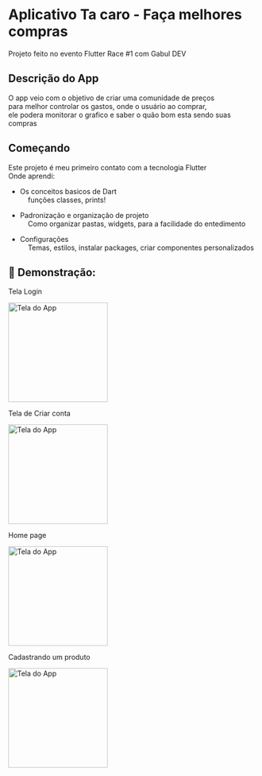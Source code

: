 # Aplicativo Ta caro - Faça melhores compras

Projeto feito no evento Flutter Race #1 com Gabul DEV

## Descrição do App
O app veio com o objetivo de criar uma comunidade de preços<br>
para melhor controlar os gastos,
onde o usuário ao comprar, <br>
ele podera monitorar o grafico e saber o quão bom esta sendo suas compras

## Começando

Este projeto é meu primeiro contato com a tecnologia Flutter <br>
Onde aprendi:


- Os conceitos basicos de Dart<br>
&nbsp; &nbsp;  funçôes classes, prints!
- Padronização e organização de projeto<br>
&nbsp; &nbsp;  Como organizar pastas, widgets, para a facilidade do entedimento

- Configurações<br>
&nbsp; &nbsp; Temas, estilos, instalar packages, criar componentes personalizados


## 📸 Demonstração:
<p float="left">Tela Login</p>
<img src="https://cdn.discordapp.com/attachments/879870124813856819/919732435393077268/Screenshot_1639351665.png" alt="Tela do App" width="200"/>
<p float="left">Tela de Criar conta</p>
<img src="https://cdn.discordapp.com/attachments/879870124813856819/919732533258776586/Screenshot_1639351714.png" alt="Tela do App" width="200"/>
<p float="left"></p> Home page</p>
<img src="https://cdn.discordapp.com/attachments/879870124813856819/919734011415396372/Screenshot_1639352030.png" alt="Tela do App" width="200"/>
<p float="left"></p>Cadastrando um produto</p>
<img src="https://cdn.discordapp.com/attachments/879870124813856819/919734033305436220/Screenshot_1639352039.png" alt="Tela do App" width="200"/>
